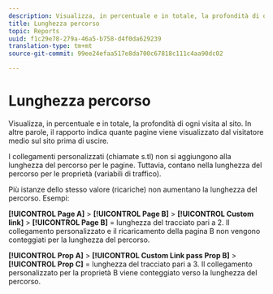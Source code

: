 ```yaml
---
description: Visualizza, in percentuale e in totale, la profondità di ogni visita al sito. In altre parole, il rapporto indica quante pagine viene visualizzato dal visitatore medio sul sito prima di uscire.
title: Lunghezza percorso
topic: Reports
uuid: f1c29e78-279a-46a5-b758-d4f0da629239
translation-type: tm+mt
source-git-commit: 99ee24efaa517e8da700c67818c111c4aa90dc02

---
```



# Lunghezza percorso

Visualizza, in percentuale e in totale, la profondità di ogni visita al sito. In altre parole, il rapporto indica quante pagine viene visualizzato dal visitatore medio sul sito prima di uscire.

I collegamenti personalizzati (chiamate s.tl) non si aggiungono alla lunghezza del percorso per le pagine. Tuttavia, contano nella lunghezza del percorso per le proprietà (variabili di traffico).

Più istanze dello stesso valore (ricariche) non aumentano la lunghezza del percorso. Esempi:

**[!UICONTROL Page A]** &gt; **[!UICONTROL Page B]** &gt; **[!UICONTROL Custom link]** &gt; **[!UICONTROL Page B]** = lunghezza del tracciato pari a 2. Il collegamento personalizzato e il ricaricamento della pagina B non vengono conteggiati per la lunghezza del percorso.

**[!UICONTROL Prop A]** &gt; **[!UICONTROL Custom Link pass Prop B]** &gt; **[!UICONTROL Prop C]** = lunghezza del tracciato pari a 3. Il collegamento personalizzato per la proprietà B viene conteggiato verso la lunghezza del percorso.
